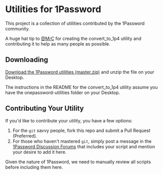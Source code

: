 # Utilities for 1Password

This project is a collection of utilities contributed by the 1Password community. 

A huge hat tip to [@MrC](https://discussions.agilebits.com/profile/77142/MrC) for creating the convert_to_1p4 utility and contributing it to help as many people as possible. 

## Downloading

[Download the 1Password utilities (master.zip)](https://github.com/AgileBits/onepassword-utilities/archive/master.zip) and unzip the file on your Desktop.

The instructions in the README for the convert_to_1p4 utility assume you have the onepassword-utilities folder on your Desktop.

## Contributing Your Utility

If you'd like to contribute your utility, you have a few options:

1. For the `git` savvy people, fork this repo and submit a Pull Request (Preferred).
2. For those who haven't mastered `git`, simply post a message in the [1Password Discussion Forums](https://discussions.agilebits.com/) that includes your script and mention your desire to add it here.

Given the nature of 1Password, we need to manually review all scripts before including them here. 